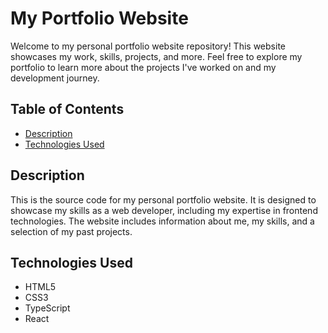 # My Portfolio Website

Welcome to my personal portfolio website repository! This website showcases my work, skills, projects, and more. Feel free to explore my portfolio to learn more about the projects I've worked on and my development journey.

## Table of Contents

- [Description](#description)
- [Technologies Used](#technologies-used)

## Description

This is the source code for my personal portfolio website. It is designed to showcase my skills as a web developer, including my expertise in frontend technologies. The website includes information about me, my skills, and a selection of my past projects.

## Technologies Used

- HTML5
- CSS3
- TypeScript
- React